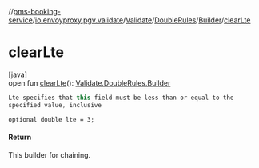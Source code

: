 //[pms-booking-service](../../../../../index.md)/[io.envoyproxy.pgv.validate](../../../index.md)/[Validate](../../index.md)/[DoubleRules](../index.md)/[Builder](index.md)/[clearLte](clear-lte.md)

# clearLte

[java]\
open fun [clearLte](clear-lte.md)(): [Validate.DoubleRules.Builder](index.md)

```kotlin
Lte specifies that this field must be less than or equal to the
specified value, inclusive

```
`optional double lte = 3;`

#### Return

This builder for chaining.